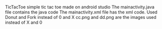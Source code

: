 TicTacToe
simple tic tac toe made on android studio
The mainactivity.java file contains the java code
The mainactivity.xml file has the xml code.
Used Donut and Fork instead of 0 and X
cc.png and dd.png are the images used instead of X and 0
